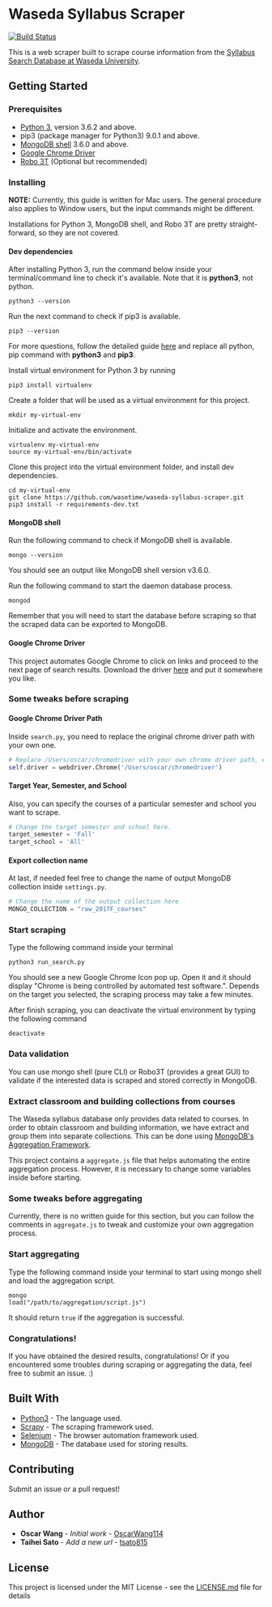 # Waseda Syllabus Scraper

[![Build Status](https://travis-ci.org/OscarWang114/waseda-syllabus-scraper.svg?branch=master)](https://travis-ci.org/OscarWang114/waseda-syllabus-scraper)

This is a web scraper built to scrape course information from the [Syllabus Search Database at Waseda University](https://www.wsl.waseda.jp/syllabus/JAA101.php?pLng=en).

## Getting Started

### Prerequisites

* [Python 3](https://www.python.org/downloads/), version 3.6.2 and above.
* pip3 (package manager for Python3) 9.0.1 and above.
* [MongoDB shell](https://docs.mongodb.com/getting-started/shell/installation/) 3.6.0 and above.
* [Google Chrome Driver](https://sites.google.com/a/chromium.org/chromedriver/downloads)
* [Robo 3T](https://robomongo.org/) (Optional but recommended)

### Installing

**NOTE:** Currently, this guide is written for Mac users. The general procedure also applies to Window users, but the input commands might be different.

Installations for Python 3, MongoDB shell, and Robo 3T are pretty straight-forward, so they are not covered.

#### Dev dependencies

After installing Python 3, run the command below inside your terminal/command line to check it's available. Note that it is **python3**, not python.

```
python3 --version
```

Run the next command to check if pip3 is available.

```
pip3 --version
```

For more questions, follow the detailed guide [here](https://packaging.python.org/tutorials/installing-packages/) and replace all python, pip command with **python3** and **pip3**.

Install virtual environment for Python 3 by running

```
pip3 install virtualenv
```

Create a folder that will be used as a virtual environment for this project.

```
mkdir my-virtual-env
```

Initialize and activate the environment.

```
virtualenv my-virtual-env
source my-virtual-env/bin/activate
```

Clone this project into the virtual environment folder, and install dev dependencies.

```
cd my-virtual-env
git clone https://github.com/wasetime/waseda-syllabus-scraper.git
pip3 install -r requirements-dev.txt
```

#### MongoDB shell

Run the following command to check if MongoDB shell is available.

```
mongo --version
```

You should see an output like MongoDB shell version v3.6.0.

Run the following command to start the daemon database process.

```
mongod
```

Remember that you will need to start the database before scraping so that the scraped data can be exported to MongoDB.

#### Google Chrome Driver

This project automates Google Chrome to click on links and proceed to the next page of search results. Download the driver [here](https://sites.google.com/a/chromium.org/chromedriver/downloads) and put it somewhere you like.

### Some tweaks before scraping

#### Google Chrome Driver Path

Inside `search.py`, you need to replace the original chrome driver path with your own one.

```python
# Replace /Users/oscar/chromedriver with your own chrome driver path, e.g. /Users/myself/my-chrome-driver
self.driver = webdriver.Chrome('/Users/oscar/chromedriver')
```

#### Target Year, Semester, and School

Also, you can specify the courses of a particular semester and school you want to scrape.

```python
# Change the target semester and school here.
target_semester = 'Fall'
target_school = 'All'
```

#### Export collection name

At last, if needed feel free to change the name of output MongoDB collection inside `settings.py`.

```python
# Change the name of the output collection here
MONGO_COLLECTION = "raw_2017F_courses"
```

### Start scraping

Type the following command inside your terminal

```
python3 run_search.py
```

You should see a new Google Chrome Icon pop up. Open it and it should display
"Chrome is being controlled by automated test software.". Depends on the target you selected,
the scraping process may take a few minutes.

After finish scraping, you can deactivate the virtual environment by typing the following command

```
deactivate
```

### Data validation

You can use mongo shell (pure CLI) or Robo3T (provides a great GUI) to validate if the interested data is scraped and stored correctly in MongoDB.

### Extract classroom and building collections from courses

The Waseda syllabus database only provides data related to courses. In order to obtain classroom and building information, we have extract and group them into separate collections. This can be done using [MongoDB's Aggregation Framework](https://docs.mongodb.com/manual/aggregation/).

This project contains a `aggregate.js` file that helps automating the entire aggregation process. However, it is necessary to change some variables inside before starting.

### Some tweaks before aggregating

Currently, there is no written guide for this section, but you can follow the comments in `aggregate.js` to tweak and customize your own aggregation process.

### Start aggregating

Type the following command inside your terminal to start using mongo shell and load the aggregation script.

```
mongo
load("/path/to/aggregation/script.js")
```

It should return `true` if the aggregation is successful.

### Congratulations!

If you have obtained the desired results, congratulations! Or
if you encountered some troubles during scraping or aggregating the data, feel free to submit an issue. :)

## Built With

* [Python3](https://www.python.org/) - The language used.
* [Scrapy](https://scrapy.org/) - The scraping framework used.
* [Selenium](http://www.seleniumhq.org/) - The browser automation framework used.
* [MongoDB](https://www.mongodb.com/) - The database used for storing results.

## Contributing

Submit an issue or a pull request!

## Author

* **Oscar Wang** - _Initial work_ - [OscarWang114](https://github.com/OscarWang114)
* **Taihei Sato** - _Add a new url_ - [tsato815](https://github.com/tsato815)

## License

This project is licensed under the MIT License - see the [LICENSE.md](LICENSE.md) file for details
